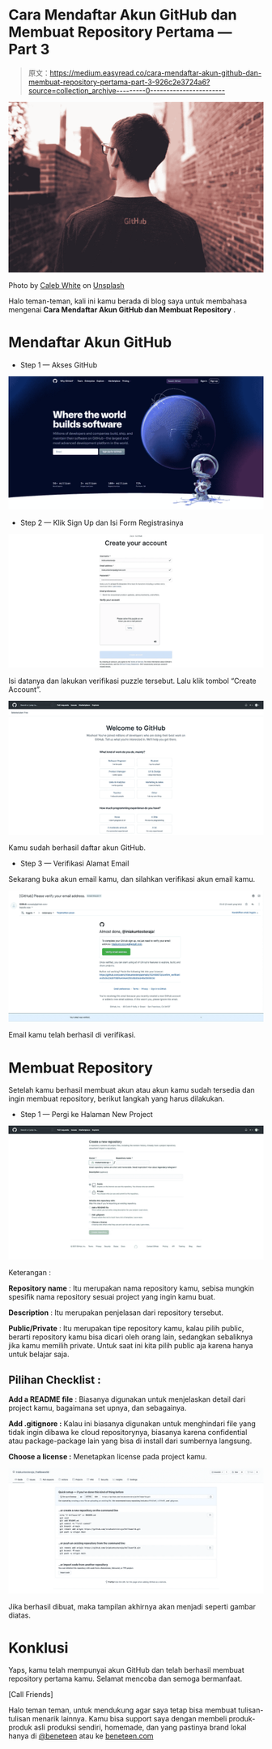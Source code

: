 # Cara Mendaftar Akun GitHub dan Membuat Repository Pertama — Part 3

> 原文：<https://medium.easyread.co/cara-mendaftar-akun-github-dan-membuat-repository-pertama-part-3-926c2e3724a6?source=collection_archive---------0----------------------->

![](img/fcc35bd452e6912496befd3e8a5ae82e.png)

Photo by [Caleb White](https://unsplash.com/@caleb_white?utm_source=medium&utm_medium=referral) on [Unsplash](https://unsplash.com?utm_source=medium&utm_medium=referral)

Halo teman-teman, kali ini kamu berada di blog saya untuk membahasa mengenai **Cara Mendaftar Akun GitHub dan Membuat Repository** .

# Mendaftar Akun GitHub

*   Step 1 — Akses GitHub

![](img/2d0e85566bc7157d1867d4440058d2c8.png)

*   Step 2 — Klik Sign Up dan Isi Form Registrasinya

![](img/d5fb29431062b4d4f64224a6a4b7f7b7.png)

Isi datanya dan lakukan verifikasi puzzle tersebut. Lalu klik tombol “Create Account”.

![](img/ce6bd68fb039dd35027ced06ce54354b.png)

Kamu sudah berhasil daftar akun GitHub.

*   Step 3 — Verifikasi Alamat Email

Sekarang buka akun email kamu, dan silahkan verifikasi akun email kamu.

![](img/a3a53175005e7505df8f82e77a0ce315.png)![](img/79152cfc51b7811156d446e426d39af6.png)

Email kamu telah berhasil di verifikasi.

# **Membuat Repository**

Setelah kamu berhasil membuat akun atau akun kamu sudah tersedia dan ingin membuat repository, berikut langkah yang harus dilakukan.

*   Step 1 — Pergi ke Halaman New Project

![](img/61b43eb72615284708a233a76fbf98d0.png)

Keterangan :

**Repository name** : Itu merupakan nama repository kamu, sebisa mungkin spesifik nama repository sesuai project yang ingin kamu buat.

**Description** : Itu merupakan penjelasan dari repository tersebut.

**Public/Private** : Itu merupakan tipe repository kamu, kalau pilih public, berarti repository kamu bisa dicari oleh orang lain, sedangkan sebaliknya jika kamu memilih private. Untuk saat ini kita pilih public aja karena hanya untuk belajar saja.

## Pilihan Checklist :

**Add a README file** : Biasanya digunakan untuk menjelaskan detail dari project kamu, bagaimana set upnya, dan sebagainya.

**Add .gitignore :** Kalau ini biasanya digunakan untuk menghindari file yang tidak ingin dibawa ke cloud repositorynya, biasanya karena confidential atau package-package lain yang bisa di install dari sumbernya langsung.

**Choose a license :** Menetapkan license pada project kamu.

![](img/d6b2f06e772b2178f2d6ae40d9a40f68.png)

Jika berhasil dibuat, maka tampilan akhirnya akan menjadi seperti gambar diatas.

# Konklusi

Yaps, kamu telah mempunyai akun GitHub dan telah berhasil membuat repository pertama kamu. Selamat mencoba dan semoga bermanfaat.

[Call Friends]

Halo teman teman, untuk mendukung agar saya tetap bisa membuat tulisan-tulisan menarik lainnya. Kamu bisa support saya dengan membeli produk-produk asli produksi sendiri, homemade, dan yang pastinya brand lokal hanya di [@beneteen](https://www.instagram.com/beneteen/) atau ke [beneteen.com](https://beneteen.com/)